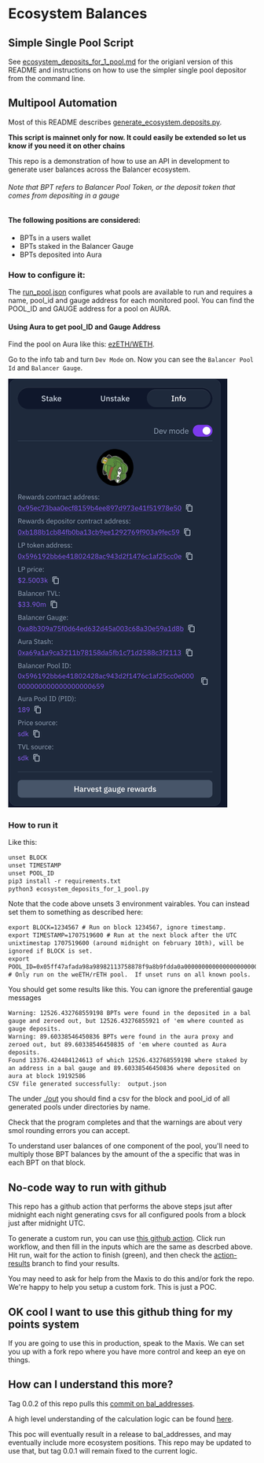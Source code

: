 # Ecosystem Balances 
## Simple Single Pool Script
See [ecosystem_deposits_for_1_pool.md](ecosystem_deposits_for_1_pool.md) for the origianl version of this README and instructions on how to use the simpler single pool depositor from the command line.

## Multipool Automation
Most of this README describes [generate_ecosystem.deposits.py](generate_ecosystem_deposits.py).

**This script is mainnet only for now.  It could easily be extended so let us know if you need it on other chains**

This repo is a demonstration of how to use an API in development to generate user balances across the Balancer ecosystem.
###### Note that BPT refers to Balancer Pool Token, or the deposit token that comes from depositing in a gauge

#### The following positions are considered:

- BPTs in a users wallet
- BPTs staked in the Balancer Gauge
- BPTs deposited into Aura

### How to configure it:
The [run_pool.json](./run_pools.json) configures what pools are available to run and requires a name, pool_id and gauge address for each monitored pool.  You can find the POOL_ID and GAUGE address for a pool on AURA.

#### Using Aura to get pool_ID and Gauge Address
Find the pool on Aura like this: [ezETH/WETH](https://app.aura.finance/#/1/pool/189).

Go to the info tab and turn `Dev Mode` on.  Now you can see the `Balancer Pool Id` and `Balancer Gauge`.  

![img.png](images/img.png)

### How to run it
Like this:
```shell
unset BLOCK
unset TIMESTAMP
unset POOL_ID
pip3 install -r requirements.txt
python3 ecosystem_deposits_for_1_pool.py
```
Note that the code above unsets 3 environment vairables.  You can instead set them to something as described here:
```shell
export BLOCK=1234567 # Run on block 1234567, ignore timestamp.
export TIMESTAMP=1707519600 # Run at the next block after the UTC unixtimestap 1707519600 (around midnight on february 10th), will be ignored if BLOCK is set.
export POOL_ID=0x05ff47afada98a98982113758878f9a8b9fdda0a000000000000000000000645 # Only run on the weETH/rETH pool.  If unset runs on all known pools.
```


You should get some results like this.  You can ignore the preferential gauge messages

```shell
Warning: 12526.432768559198 BPTs were found in the deposited in a bal gauge and zeroed out, but 12526.43276855921 of 'em where counted as gauge deposits.
Warning: 89.60338546450836 BPTs were found in the aura proxy and zeroed out, but 89.60338546450835 of 'em where counted as Aura deposits.
Found 13376.424484124613 of which 12526.432768559198 where staked by an address in a bal gauge and 89.60338546450836 where deposited on aura at block 19192586
CSV file generated successfully:  output.json
```

The under [./out](./out) you should find a csv for the block and pool_id of all generated pools under directories by name.

Check that the program completes and that the warnings are about very smol rounding errors you can accept.

To understand user balances of one component of the pool, you'll need to multiply those BPT balances by the amount of the a specific that was in each BPT on that block.

## No-code way to run with github
This repo has a github action that performs the  above steps jsut after midnight each night generating csvs for all configured pools from a block just after midnight UTC.

To generate a custom run, you can use [this github action]().  Click run workflow, and then fill in the inputs which are the same as descrbed above.  Hit run, wait for the action to finish (green), and then check the [action-results]() branch to find your results.

You may need to ask for help from the Maxis to do this and/or fork the repo.  We're happy to help you setup a custom fork.  This is just a POC. 

## OK cool I want to use this github thing for my points system
If you are going to use this in production, speak to the Maxis.  We can set you up with a fork repo where you have more control and keep an eye on things.

## How can I understand this more?
Tag 0.0.2 of this repo pulls this [commit on bal_addresses](https://github.com/BalancerMaxis/bal_addresses/tree/2c7028c745b4a220906ed1b3bb493fa7ba32851d).

A high level understanding of the calculation logic can be found [here](https://github.com/BalancerMaxis/bal_addresses/blob/2c7028c745b4a220906ed1b3bb493fa7ba32851d/bal_addresses/ecosystem_apis.py#L26).

This poc will eventually result in a release to bal_addresses, and may eventually include more ecosystem positions.  This repo may be updated to use that, but tag 0.0.1 will remain fixed to the current logic.
